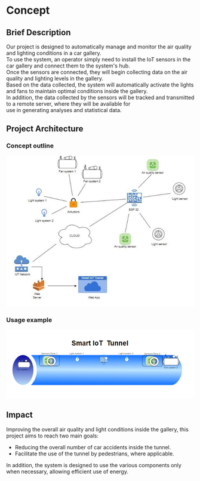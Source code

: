 # Concept

## Brief Description

Our project is designed to automatically manage and monitor the air quality and lighting conditions in a car gallery.  
To use the system, an operator simply need to install the IoT sensors in the car gallery and connect them to the system's hub.  
Once the sensors are connected, they will begin collecting data on the air quality and lighting levels in the gallery.  
Based on the data collected, the system will automatically activate the lights and fans to maintain optimal conditions inside the gallery.  
In addition, the data collected by the sensors will be tracked and transmitted to a remote server, where they will be available for  
use in generating analyses and statistical data.

## Project Architecture

### Concept outline

![Project architecture outline](/docs/src/images/concept_outline.JPG)

### Usage example

![Usage example](/docs/src/images/usage_example.png)

## Impact

Improving the overall air quality and light conditions inside the gallery, this project aims to reach two main goals:

- Reducing the overall number of car accidents inside the tunnel.
- Facilitate the use of the tunnel by pedestrians, where applicable.

In addition, the system is designed to use the various components only when necessary, allowing efficient use of energy.
